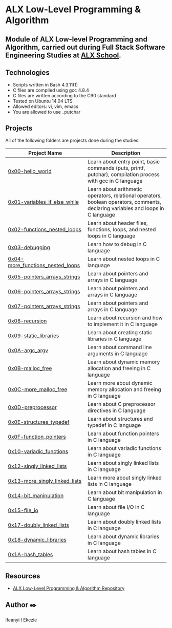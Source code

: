 # ALX Low-Level Programming & Algorithm

## Module of **ALX Low-level Programming** and **Algorithm**, carried out during **Full Stack Software Engineering Studies** at **[ALX School](https://github.com/iiekezie/alx-low_level_programming/tree/master)**.

## Technologies
- Scripts written in Bash 4.3.11(1)
- C files are compiled using gcc 4.8.4
- C files are written according to the C90 standard
- Tested on Ubuntu 14.04 LTS
- Allowed editors: vi, vim, emacs
- You are allowed to use _putchar

## Projects
All of the following folders are projects done during the studies:

| Project Name                       | Description                                                                                               |
|-----------------------------------|-----------------------------------------------------------------------------------------------------------|
| [0x00-hello_world](0x00-hello_world)           | Learn about entry point, basic commands (puts, printf, putchar), compilation process with gcc in C language  |
| [0x01-variables_if_else_while](0x01-variables_if_else_while) | Learn about arithmetic operators, relational operators, boolean operators, comments, declaring variables and loops in C language |
| [0x02-functions_nested_loops](0x02-functions_nested_loops) | Learn about header files, functions, loops, and nested loops in C language |
| [0x03-debugging](0x03-debugging)             | Learn how to debug in C language                                                                        |
| [0x04-more_functions_nested_loops](0x04-more_functions_nested_loops) | Learn about nested loops in C language                                                                  |
| [0x05-pointers_arrays_strings](0x05-pointers_arrays_strings) | Learn about pointers and arrays in C language                                                            |
| [0x06-pointers_arrays_strings](0x06-pointers_arrays_strings) | Learn about pointers and arrays in C language                                                            |
| [0x07-pointers_arrays_strings](0x07-pointers_arrays_strings) | Learn about pointers and arrays in C language                                                            |
| [0x08-recursion](0x08-recursion)            | Learn about recursion and how to implement it in C language                                              |
| [0x09-static_libraries](0x09-static_libraries)       | Learn about creating static libraries in C language                                                      |
| [0x0A-argc_argv](0x0A-argc_argv)            | Learn about command line arguments in C language                                                          |
| [0x0B-malloc_free](0x0B-malloc_free)          | Learn about dynamic memory allocation and freeing in C language                                           |
| [0x0C-more_malloc_free](0x0C-more_malloc_free)      | Learn more about dynamic memory allocation and freeing in C language                                      |
| [0x0D-preprocessor](0x0D-preprocessor)         | Learn about C preprocessor directives in C language                                                       |
| [0x0E-structures_typedef](0x0E-structures_typedef)   | Learn about structures and typedef in C language                                                          |
| [0x0F-function_pointers](0x0F-function_pointers)     | Learn about function pointers in C language                                                               |
| [0x10-variadic_functions](0x10-variadic_functions)   | Learn about variadic functions in C language                                                              |
| [0x12-singly_linked_lists](0x12-singly_linked_lists)  | Learn about singly linked lists in C language                                                             |
| [0x13-more_singly_linked_lists](0x13-more_singly_linked_lists) | Learn more about singly linked lists in C language                                                      |
| [0x14-bit_manipulation](0x14-bit_manipulation)     | Learn about bit manipulation in C language                                                                |
| [0x15-file_io](0x15-file_io)              | Learn about file I/O in C language                                                                        |
| [0x17-doubly_linked_lists](0x17-doubly_linked_lists) | Learn about doubly linked lists in C language                                                             |
| [0x18-dynamic_libraries](0x18-dynamic_libraries)    | Learn about dynamic libraries in C language                                                               |
| [0x1A-hash_tables](0x1A-hash_tables)         | Learn about hash tables in C language                                                                     |


## Resources
- [ALX Low-Level Programming & Algorithm Repository](https://github.com/iiekezie/alx-low_level_programming)

## Author ✒️
Ifeanyi I Ekezie <iiekezie>
